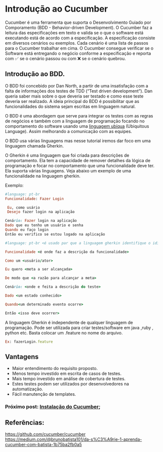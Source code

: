 # Introdução ao Cucumber

Cucumber é uma ferramenta que suporta o Desenvolvimento Guiado por Comporamento (BDD - Behavior-driven Development).
O Cucumber faz a leitura das especificações em texto e valida se o que o software está executando está de acordo com a especificação. A especificação consiste em diversos cenários ou exemplos.
Cada cenário é uma lista de passos para o Cucumber trabalhar em cima. O Cucumber consegue verificar se o Software está entregando o negócio conforme a especificação e reporta com ✅ se o cenário passou ou com ❌ se o cenário quebrou.

## Introdução ao BDD.

O BDD foi concebido por Dan North, a partir de uma insatisfação com a falta de informações dos testes de TDD (“Test driven development”). Dan queria saber mais sobre o que deveria ser testado e como esse teste deveria ser realizado. A ideia principal do BDD é possibilitar que as funcionalidades do sistema sejam escritas em linguagem natural.

O BDD é uma abordagem que serve para integrar os testes com as regras de negócios e também com a linguagem de programação focando no comportamento do software usando uma [linguagem ubíqua](https://pt.linkedin.com/pulse/domain-driven-design-linguagem-ub%C3%ADqua-veranildo-veras) (Ubiquitous Language). Assim melhorando a comunicação com as equipes.

O BDD usa várias linguagens mas nesse tutorial iremos dar foco em uma linguagem chamada Gherkin. 

O Gherkin é uma linguagem que foi criada para descrições de comportamento.  Ela tem a capacidade de remover detalhes da lógica de programação e focar no comportamento que uma funcionalidade deve ter. Ela suporta várias linguagens. Veja abaixo um exemplo de uma funcionalidade na linguagem gherkin.

Exemplo:

```ruby
#language: pt-br
Funcionalidade: Fazer Login

 Eu, como usário
 Desejo fazer login na aplicação

Cenário: Fazer login na aplicação
Dado que eu tenho um usuário e senha
Quando eu faço login
Então eu verifico se estou logado na aplicação
```

```ruby
#language: pt-br <é usado par que a linguagem gherkin identifique o idioma português >

Funcionalidade <é onde faz a descrição da funcionalidade>

Como um <usuário/ator>

Eu quero <meta a ser alcançada>

De modo que <a razão para alcançar a meta>

Cenário: <onde e feita a descrição do teste>

Dado <um estado conhecido>

Quando<um determinado evento ocorre>

Então <isso deve ocorrer>
```

A linguagem Gherkin é independente de qualquer linguagem de programação. Pode ser utilizada para criar testes/software em java ,ruby , python etc. Basta colocar um .feature no nome do arquivo.

```ruby
Ex: fazerLogin.feature
```

## Vantagens

- Maior entendimento do requisito proposto.
- Menos tempo investido em escrita de casos de testes.
- Mais tempo investido em análise de cobertura de testes.
- Estes testes podem ser utilizados por desenvolvedores na automatização.
- Fácil manutenção de templates.


### **Próximo post:** [Instalação do Cucumber](https://github.com/brunobatista25/best_archer/blob/master/tests/Cucumber/02-instalacao_cucumber.md);


## Referências:
	
https://github.com/cucumber/cucumber
https://medium.com/@brunobatista101/da-s%C3%A9rie-1-aprenda-cucumber-com-batista-1b75ba2fb0a5
